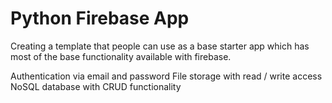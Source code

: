 # Python Firebase App

Creating a template that people can use as a base starter app which has most of the base functionality available with firebase.

Authentication via email and password
File storage with read / write access
NoSQL database with CRUD functionality